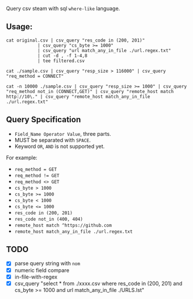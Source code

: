 Query csv steam with sql `where-like` language.

## Usage:

``` shell
cat original.csv | csv_query "res_code in (200, 201)"
            | csv_query "cs_byte >= 1000"
            | csv_query "url match_any_in_file ./url.regex.txt"
            | cut -d , -f 1-4,8
            | tee filtered.csv
```

``` shell
cat ./sample.csv | csv_query "resp_size > 116000" | csv_query "req_method = CONNECT"
```

``` shell
cat -n 10000 ./sample.csv | csv_query "resp_size >= 1000" | csv_query "req_method not_in (CONNECT,GET)" | csv_query "remote_host match http://10\." | csv_query "remote_host match_any_in_file ./url.regex.txt"
```

## Query Specification

- `Field_Name Operator Value`, three parts.
- MUST be separated with `SPACE`.
- Keyword `OR`, `AND` is not supported yet.

For example:
- `req_method = GET`
- `req_method != GET`
- `req_method <> GET`
- `cs_byte > 1000`
- `cs_byte >= 1000`
- `cs_byte < 1000`
- `cs_byte <= 1000`
- `res_code in (200, 201)`
- `res_code not_in (400, 404)`
- `remote_host match ^https://github.com`
- `remote_host match_any_in_file ./url.regex.txt`

## TODO
- [X] parse query string with `nom`
- [X] numeric field compare
- [X] in-file-with-regex
- [X] csv_query "select * from ./xxxx.csv where res_code in (200, 201) and cs_byte >= 1000 and url match_any_in_file ./URLS.lst"
